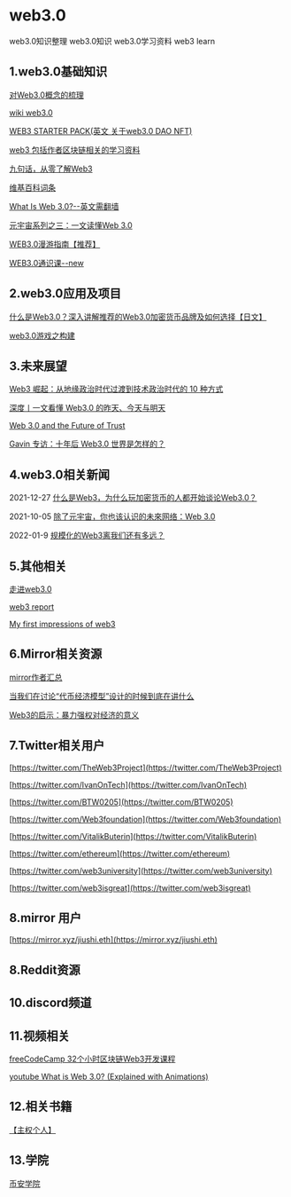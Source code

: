 # web3.0
web3.0知识整理 web3.0知识 web3.0学习资料 web3 learn

## 1.web3.0基础知识
[对Web3.0概念的梳理](https://rustmagazine.github.io/rust_magazine_2021/chapter_6/web3-part1.html)

[wiki web3.0](https://wiki.mbalib.com/zh-tw/Web_3.0)

[WEB3 STARTER PACK(英文 关于web3.0 DAO NFT)](https://www.notion.so/WEB3-STARTER-PACK-5a922714348e4a7cbaa45b2f0a8861bd)

[web3 包括作者区块链相关的学习资料](https://docs.worklife.vip/web/#/19/2000)

[九句话，从零了解Web3](https://theblockbeats.info/news/28748)

[维基百科词条](https://zh.wikipedia.org/wiki/Web3)

[What Is Web 3.0?--英文需翻墙](https://coinmarketcap.com/alexandria/article/what-is-web-3-0)

[元宇宙系列之三：一文读懂Web 3.0](http://www.woshipm.com/it/5261307.html)

[WEB3.0漫游指南【推荐】](https://mirror.xyz/tannhauser2049.eth/vPrV-lqGjFpT2VWT4kDvtjhZayxm6n8ym7ra4wiegSc)

[WEB3.0通识课--new](https://j08v3n7cqq.feishu.cn/docs/doccnu8PLq5zJcaZJUzTaLyEOPc)


## 2.web3.0应用及项目
[什么是Web3.0？深入讲解推荐的Web3.0加密货币品牌及如何选择【日文】](https://fisco.jp/media/web3-crypto/)

[web3.0游戏之构建](https://mp.weixin.qq.com/s/LorvSS9JedrPeUnW6-5Hdg)

## 3.未来展望
[Web3 崛起：从地缘政治时代过渡到技术政治时代的 10 种方式](https://www.chaincatcher.com/article/2067627)

[深度丨一文看懂 Web3.0 的昨天、今天与明天](https://cointelegraphcn.com/news/web30-future)

[Web 3.0 and the Future of Trust](https://a16z.com/2019/11/12/the-end-of-centralization-and-the-future-of-trust/)

[Gavin 专访：十年后 Web3.0 世界是怎样的？](https://mp.weixin.qq.com/s/UgdrwmBf569lFbAiMQyjLw)



## 4.web3.0相关新闻
2021-12-27 [什么是Web3，为什么玩加密货币的人都开始谈论Web3.0？](https://www.techbang.com/posts/92980-web3-cryptocurrency)

2021-10-05 [除了元宇宙，你也该认识的未來网络：Web 3.0](https://buzzorange.com/techorange/2021/10/05/what-is-web3/)

2022-01-9 [规模化的Web3离我们还有多远？](https://www.bitpush.news/articles/2114411)

## 5.其他相关

[走进web3.0](https://www.bmpi.dev/dev/glimpse-of-web3/)

[web3 report](https://consensys.net/reports/web3-report-q3-2021/)

[My first impressions of web3](https://moxie.org/2022/01/07/web3-first-impressions.html)


## 6.Mirror相关资源
[mirror作者汇总](https://zlexdl.notion.site/1ab3c1114b5a47ecb8480faf78dbde84?v=b618a6f201c74139a244782ad04bece4)

[当我们在讨论“代币经济模型”设计的时候到底在讲什么](https://mirror.xyz/0xdaodao.eth/iCGiNziFp8yTNTEHC60xXxNz7OLfe8W5zegVv8DP9is) 

[Web3的启示：暴力强权对经济的意义](https://mirror.xyz/0x161F768820dd53cf3e7254f1BFb4F0D4076E3ec0/kWktk6ZER-haYRR4HaaTmT3gesIkT6CGYSntSPHxEy0)



## 7.Twitter相关用户
[https://twitter.com/TheWeb3Project](https://twitter.com/TheWeb3Project)

[https://twitter.com/IvanOnTech](https://twitter.com/IvanOnTech)

[https://twitter.com/BTW0205](https://twitter.com/BTW0205)

[https://twitter.com/Web3foundation](https://twitter.com/Web3foundation)

[https://twitter.com/VitalikButerin](https://twitter.com/VitalikButerin)

[https://twitter.com/ethereum](https://twitter.com/ethereum)

[https://twitter.com/web3university](https://twitter.com/web3university)

[https://twitter.com/web3isgreat](https://twitter.com/web3isgreat)

## 8.mirror 用户

[https://mirror.xyz/jiushi.eth](https://mirror.xyz/jiushi.eth)


## 8.Reddit资源

## 10.discord频道

## 11.视频相关

[freeCodeCamp 32个小时区块链Web3开发课程](https://www.bilibili.com/video/BV1E94y1m7J5)

[youtube What is Web 3.0? (Explained with Animations)](https://www.youtube.com/watch?v=nHhAEkG1y2U)


## 12.相关书籍

[【主权个人】](http://btc.mom/category/%E7%94%B5%E5%AD%90%E4%B9%A6/%E4%B8%BB%E6%9D%83%E4%B8%AA%E4%BA%BA/)


## 13.学院

[币安学院](https://academy.binance.com/zh)

